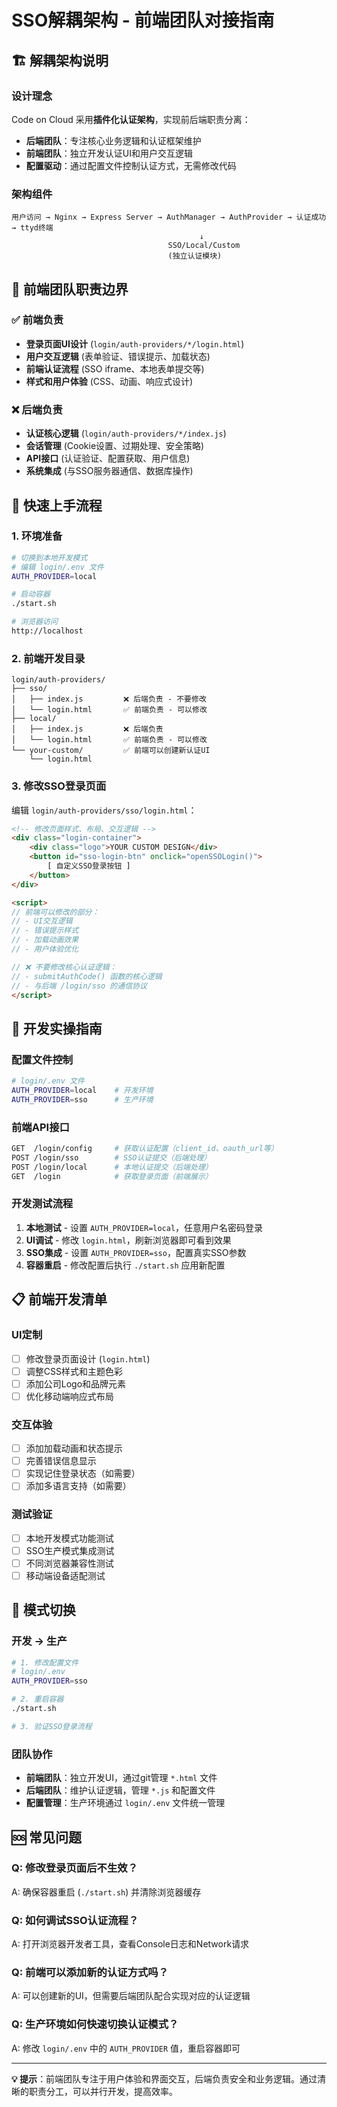 # SSO解耦架构 - 前端团队对接指南

## 🏗️ 解耦架构说明

### 设计理念
Code on Cloud 采用**插件化认证架构**，实现前后端职责分离：
- **后端团队**：专注核心业务逻辑和认证框架维护
- **前端团队**：独立开发认证UI和用户交互逻辑
- **配置驱动**：通过配置文件控制认证方式，无需修改代码

### 架构组件
```
用户访问 → Nginx → Express Server → AuthManager → AuthProvider → 认证成功 → ttyd终端
                                          ↓
                                   SSO/Local/Custom
                                   (独立认证模块)
```

## 🎯 前端团队职责边界

### ✅ 前端负责
- **登录页面UI设计** (`login/auth-providers/*/login.html`)
- **用户交互逻辑** (表单验证、错误提示、加载状态)
- **前端认证流程** (SSO iframe、本地表单提交等)
- **样式和用户体验** (CSS、动画、响应式设计)

### ❌ 后端负责  
- **认证核心逻辑** (`login/auth-providers/*/index.js`)
- **会话管理** (Cookie设置、过期处理、安全策略)
- **API接口** (认证验证、配置获取、用户信息)
- **系统集成** (与SSO服务器通信、数据库操作)

## 🚀 快速上手流程

### 1. 环境准备
```bash
# 切换到本地开发模式
# 编辑 login/.env 文件
AUTH_PROVIDER=local

# 启动容器
./start.sh

# 浏览器访问
http://localhost
```

### 2. 前端开发目录
```
login/auth-providers/
├── sso/
│   ├── index.js         ❌ 后端负责 - 不要修改
│   └── login.html       ✅ 前端负责 - 可以修改
├── local/
│   ├── index.js         ❌ 后端负责
│   └── login.html       ✅ 前端负责 - 可以修改
└── your-custom/         ✅ 前端可以创建新认证UI
    └── login.html
```

### 3. 修改SSO登录页面
编辑 `login/auth-providers/sso/login.html`：

```html
<!-- 修改页面样式、布局、交互逻辑 -->
<div class="login-container">
    <div class="logo">YOUR CUSTOM DESIGN</div>
    <button id="sso-login-btn" onclick="openSSOLogin()">
        [ 自定义SSO登录按钮 ]
    </button>
</div>

<script>
// 前端可以修改的部分：
// - UI交互逻辑
// - 错误提示样式
// - 加载动画效果
// - 用户体验优化

// ❌ 不要修改核心认证逻辑：
// - submitAuthCode() 函数的核心逻辑
// - 与后端 /login/sso 的通信协议
</script>
```

## 🔧 开发实操指南

### 配置文件控制
```bash
# login/.env 文件
AUTH_PROVIDER=local    # 开发环境
AUTH_PROVIDER=sso      # 生产环境
```

### 前端API接口
```bash
GET  /login/config     # 获取认证配置（client_id、oauth_url等）
POST /login/sso        # SSO认证提交（后端处理）
POST /login/local      # 本地认证提交（后端处理）
GET  /login            # 获取登录页面（前端展示）
```

### 开发测试流程
1. **本地测试** - 设置 `AUTH_PROVIDER=local`，任意用户名密码登录
2. **UI调试** - 修改 `login.html`，刷新浏览器即可看到效果
3. **SSO集成** - 设置 `AUTH_PROVIDER=sso`，配置真实SSO参数
4. **容器重启** - 修改配置后执行 `./start.sh` 应用新配置

## 📋 前端开发清单

### UI定制
- [ ] 修改登录页面设计 (`login.html`)
- [ ] 调整CSS样式和主题色彩
- [ ] 添加公司Logo和品牌元素
- [ ] 优化移动端响应式布局

### 交互体验
- [ ] 添加加载动画和状态提示
- [ ] 完善错误信息显示
- [ ] 实现记住登录状态（如需要）
- [ ] 添加多语言支持（如需要）

### 测试验证
- [ ] 本地开发模式功能测试
- [ ] SSO生产模式集成测试
- [ ] 不同浏览器兼容性测试
- [ ] 移动端设备适配测试

## 🔄 模式切换

### 开发 → 生产
```bash
# 1. 修改配置文件
# login/.env
AUTH_PROVIDER=sso

# 2. 重启容器
./start.sh

# 3. 验证SSO登录流程
```

### 团队协作
- **前端团队**：独立开发UI，通过git管理 `*.html` 文件
- **后端团队**：维护认证逻辑，管理 `*.js` 和配置文件
- **配置管理**：生产环境通过 `login/.env` 文件统一管理

## 🆘 常见问题

### Q: 修改登录页面后不生效？
A: 确保容器重启 (`./start.sh`) 并清除浏览器缓存

### Q: 如何调试SSO认证流程？
A: 打开浏览器开发者工具，查看Console日志和Network请求

### Q: 前端可以添加新的认证方式吗？
A: 可以创建新的UI，但需要后端团队配合实现对应的认证逻辑

### Q: 生产环境如何快速切换认证模式？
A: 修改 `login/.env` 中的 `AUTH_PROVIDER` 值，重启容器即可

---

**💡 提示**：前端团队专注于用户体验和界面交互，后端负责安全和业务逻辑。通过清晰的职责分工，可以并行开发，提高效率。